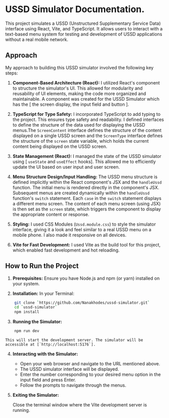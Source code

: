 # USSD Simulator Documentation.

This project simulates a USSD (Unstructured Supplementary Service Data) interface using React, Vite, and TypeScript. It allows users to interact with a text-based menu system for testing and development of USSD applications without a real mobile network.

## Approach

My approach to building this USSD simulator involved the following key steps:

1.  **Component-Based Architecture (React):** I utilized React's component to structure the simulator's UI. This allowed for modularity and reusability of UI elements, making the code more organized and maintainable. A component was created for the USSD Simulator which has the [ the screen display, the input field and button ].

2.  **TypeScript for Type Safety:** I incorporated TypeScript to add typing to the project. This ensures type safety and readability. I defined interfaces to define the structure of the data used for displaying the USSD menus.The `ScreenContent` interface defines the structure of the content displayed on a single USSD screen and the `ScreenType` interface defines the structure of the `screen` state variable, which holds the current content being displayed on the USSD screen.

3.  **State Management (React):** I managed the state of the USSD simulator using [ `useState` and `useEffect` hooks].  This allowed me to efficiently update the UI based on user input and user screen.

4.  **Menu Structure Design/Input Handling:** The USSD menu structure is defined implicitly within the React component's JSX and the `handleUssd` function.  The initial menu is rendered directly in the component's JSX.  Subsequent menus are created dynamically within the `handleUssd` function's `switch` statement. Each `case` in the `switch` statement displays a different menu screen.  The content of each menu screen (using JSX) is then set as the `screen` state, which triggers the component to display the appropriate content or response. 


5.  **Styling:** I used CSS Modules (`Ussd.module.css`) to style the simulator interface, giving it a look and feel similar to a real USSD menu on a mobile phone. I also made it responsive on all devices.


6.  **Vite for Fast Development:** I used Vite as the build tool for this project, which enabled fast development and hot reloading.

## How to Run the Project
1.  **Prerequisites:** Ensure you have Node.js and npm (or yarn) installed on your system.

2.  **Installation:**
 In your Terminal:
```bash
    git clone `https://github.com/Nanakhodes/ussd-simulator.git`
    cd `ussd-simulator`
    npm install
```

3.  **Running the Simulator:**
```bash
    npm run dev
 ```
    
   
    This will start the development server. The simulator will be accessible at [`http://localhost:5176`].

4.  **Interacting with the Simulator:**

    *   Open your web browser and navigate to the URL mentioned above.
    *   The USSD simulator interface will be displayed.
    *   Enter the number corresponding to your desired menu option in the input field and press Enter.
    *   Follow the prompts to navigate through the menus.

5.  **Exiting the Simulator:**

    Close the terminal window where the Vite development server is running.


